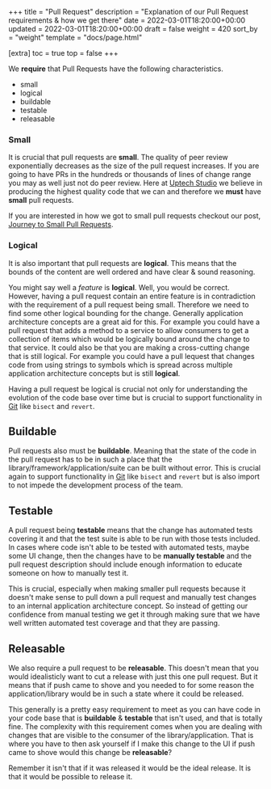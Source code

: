 +++
title = "Pull Request"
description = "Explanation of our Pull Request requirements & how we get there"
date = 2022-03-01T18:20:00+00:00
updated = 2022-03-01T18:20:00+00:00
draft = false
weight = 420
sort_by = "weight"
template = "docs/page.html"

[extra]
toc = true
top = false
+++

We **require** that Pull Requests have the following characteristics.

* small
* logical
* buildable
* testable
* releasable

### Small

It is crucial that pull requests are **small**. The quality of peer review exponentially decreases as the size of the pull request increases. If you are going to have PRs in the hundreds or thousands of lines of change range you may as well just not do peer review. Here at [Uptech Studio][] we believe in producing the highest quality code that we can and therefore we **must** have **small** pull requests.

If you are interested in how we got to small pull requests checkout our post, [Journey to Small Pull Requests](/blog/journey-to-small-pull-requests).

### Logical

It is also important that pull requests are **logical**. This means that the bounds of the content are well ordered and have clear & sound reasoning.

You might say well a *feature* is **logical**. Well, you would be correct. However, having a pull request contain an entire feature is in contradiction with the requirement of a pull request being small. Therefore we need to find some other logical bounding for the change. Generally application architecture concepts are a great aid for this. For example you could have a pull request that adds a method to a service to allow consumers to get a collection of items which would be logically bound around the change to that service. It could also be that you are making a cross-cutting change that is still logical. For example you could have a pull lequest that changes code from using strings to symbols which is spread across multiple application architecture concepts but is still **logical**.

Having a pull request be logical is crucial not only for understanding the evolution of the code base over time but is crucial to support functionality in [Git][] like `bisect` and `revert`.

## Buildable

Pull requests also must be **buildable**. Meaning that the state of the code in the pull request has to be in such a place that the library/framework/application/suite can be built without error. This is crucial again to support functionality in [Git][] like `bisect` and `revert` but is also import to not impede the development process of the team.

## Testable

A pull request being **testable** means that the change has automated tests covering it and that the test suite is able to be run with those tests included. In cases where code isn't able to be tested with automated tests, maybe some UI change, then the changes have to be **manually testable** and the pull request description should include enough information to educate someone on how to manually test it.

This is crucial, especially when making smaller pull requests because it doesn't make sense to pull down a pull request and manually test changes to an internal application architecture concept. So instead of getting our confidence from manual testing we get it through making sure that we have well written automated test coverage and that they are passing.

## Releasable

We also require a pull request to be **releasable**. This doesn't mean that you would idealisticly want to cut a release with just this one pull request. But it means that if push came to shove and you needed to for some reason the application/library would be in such a state where it could be released.

This generally is a pretty easy requirement to meet as you can have code in your code base that is **buildable** & **testable** that isn't used, and that is totally fine. The complexity with this requirement comes when you are dealing with changes that are visible to the consumer of the library/application. That is where you have to then ask yourself if I make this change to the UI if push came to shove would this change be **releasable**?

Remember it isn't that if it was released it would be the ideal release. It is that it would be possible to release it.

[Uptech Studio]: https://uptechstudio.com
[Git]: https://git-scm.com
